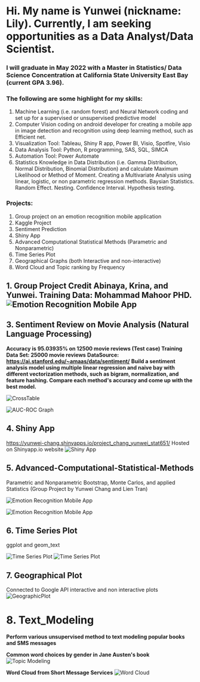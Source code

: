 # Hi. My name is Yunwei (nickname: Lily). Currently, I am seeking opportunities as a Data Analyst/Data Scientist.

### I will graduate in May 2022 with a Master in Statistics/ Data Science Concentration at California State University East Bay (current GPA 3.96).  

### The following are some highlight for my skills:

1. Machine Learning (i.e. random forest) and Neural Network coding and set up for a supervised or unsupervised predictive model 
2. Computer Vision coding on android developer for creating a mobile app in image detection and recognition using deep learning method, such as Efficient net.
3. Visualization Tool: Tableau, Shiny R app, Power BI, Visio, Spotfire, Visio
4. Data Analysis Tool: Python, R programming, SAS, SQL, SIMCA 
5. Automation Tool: Power Automate 
6. Statistics Knowledge in Data Distribution (i.e. Gamma Distribution, Normal Distribution, Binomial Distribution) and calculate Maximum Likelihood or Method of Moment. Creating a Multivariate Analysis using linear, logistic, or non parametric regression methods. Baysian Statistics. Random Effect. Nesting. Confidence Interval. Hypothesis testing. 

### Projects:
1. Group project on an emotion recognition mobile application 
2. Kaggle Project 
3. Sentiment Prediction
4. Shiny App
5. Advanced Computational Statistical Methods (Parametric and Nonparametric)
6. Time Series Plot 
7. Geographical Graphs (both Interactive and non-interactive)
8. Word Cloud and Topic ranking by Frequency 

## 1. Group Project Credit Abinaya, Krina, and Yunwei. Training Data: Mohammad Mahoor PHD. ![Emotion Recognition Mobile App](https://github.com/lily-data-science/Emotion-Recognition/blob/master/facial_emotion_demo.png)

## 3. Sentiment Review on Movie Analysis (Natural Language Processing)

**Accuracy is 95.03935% on 12500 movie reviews (Test case) Training Data Set: 25000 movie reviews**
**DataSource: https://ai.stanford.edu/~amaas/data/sentiment/**
**Build a sentiment analysis model using multiple linear regression and naive bay with different vectorization methods, such as bigram, normalization, and feature hashing. Compare each method's accuracy and come up with the best model.**

![CrossTable](https://github.com/lily-data-science/Senitiment-Review-Movie-Analysis/blob/master/test_crosstable.png)

![AUC-ROC Graph](https://github.com/lily-data-science/Senitiment-Review-Movie-Analysis/blob/master/AUC%20.png)

## 4. Shiny App
https://yunwei-chang.shinyapps.io/project_chang_yunwei_stat651/
Hosted on Shinyapp.io website
![Shiny App](https://github.com/lily-data-science/Shiny-App/blob/master/shiny%20app.png)


## 5. Advanced-Computational-Statistical-Methods
Parametric and Nonparametric Bootstrap, Monte Carlos, and applied Statistics (Group Project by Yunwei Chang and Lien Tran)

![Emotion Recognition Mobile App](https://github.com/lily-data-science/Advanced-Computational-Statistical-Methods/blob/master/data%20exploration.png)

![Emotion Recognition Mobile App](https://github.com/lily-data-science/Advanced-Computational-Statistical-Methods/blob/master/Bootstrap%20Methods.png) 

## 6. Time Series Plot
ggplot and geom_text 


![Time Series Plot](https://github.com/lily-data-science/Time-Series-Plot/blob/master/TimeSeries2.png)
![Time Series Plot](https://github.com/lily-data-science/Time-Series-Plot/blob/master/TimeSeries1.png)

## 7. Geographical Plot
Connected to Google API interactive and non interactive plots
![GeographicPlot](https://github.com/lily-data-science/Geographical-Plots/blob/master/geographicplot.png)

# 8. Text_Modeling
**Perform various unsupervised method to text modeling popular books and SMS messages**

**Common word choices by gender in Jane Austen's book**
![Topic Modeling](https://github.com/lily-data-science/Text-Modeling/blob/master/topic%20modeling.png)

**Word Cloud from Short Message Services**
![Word Cloud](https://github.com/lily-data-science/Text-Modeling/blob/master/WordCloud.png)

<!---
lily-data-science/lily-data-science is a ✨ special ✨ repository because its `README.md` (this file) appears on your GitHub profile.
You can click the Preview link to take a look at your changes.
--->
